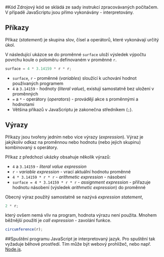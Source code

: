 #Kód
Zdrojový kód se skládá ze sady instrukcí zpracovávaných počítačem. V případě 
JavaScriptu jsou přímo vykonávány - interpretovány. 

## Příkazy
Příkaz (_statement_) je skupina slov, čísel a operátorů, které vykonávají určitý
úkol.

V následující ukázce se do proměnné `surface` uloží výsledek výpočtu povrchu 
koule o poloměru definovaném v proměnné `r`.

```JavaScript
surface = 4 * 3.14159 * r * r;
```

 * `surface`, `r` - proměnné (_variables_) sloužící k uchování hodnot používaných programem
 * `4` a `3.14159` - hodnoty (_literal value_), existují samostatně bez uložení v proměnných
 * `=` a `*` - operátory (_operators_) - provádějí akce s proměnnými a hodnotami
 * Většina příkazů v JavaScriptu je zakonečna středníkem (`;`).
 
## Výrazy
Příkazy jsou tvořeny jedním nebo více výrazy (_expression_). Výraz je jakýkoliv 
odkaz na proměnnou nebo hodnotu (nebo jejich skupinu) kombinovaný s operátory.

Příkaz z předchozí ukázky obsahuje několik výrazů:
 * `4` a `3.14159` - _literal value expression_
 * `r` - _variable expression_ - vrací aktuální hodnotu proměnné
 * `4 * 3.14159 * r * r` - _arithmetic expression_ - násobení
 * `surface = 4 * 3.14159 * r * r` - _assignment expression_ - přiřazuje hodnotu násobení (výsledek _arithmetic expression_) do proměnné

Obecný výraz použitý samostatně se nazývá _expression statement_,
```JavaScript
2 * r;
```

který ovšem nemá vliv na program, hodnota výrazu není použita. Mnohem běžnější
použití je _call expression_ - zavolání funkce.
```JavaScript
circumference(r);
```
##Spuštění programu
JavaScript je interpretovaný jazyk. Pro spuštění tak vyžaduje běhové prostředí.
Tím může být webový prohlížeč, nebo např. [Node.js](https://nodejs.org/).
